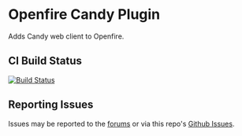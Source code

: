 # Openfire Candy Plugin

Adds Candy web client to Openfire.

## CI Build Status

[![Build Status](https://github.com/igniterealtime/openfire-candy-plugin/workflows/Java%20CI/badge.svg)](https://github.com/igniterealtime/openfire-candy-plugin/actions)

## Reporting Issues

Issues may be reported to the [forums](https://discourse.igniterealtime.org) or via this repo's [Github Issues](https://github.com/igniterealtime/openfire-candy-plugin).
